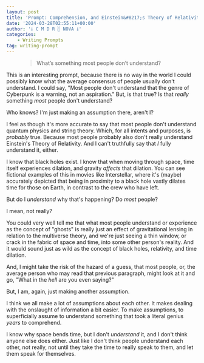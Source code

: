 ```yaml
---
layout: post
title: 'Prompt: Comprehension, and Einstein&#8217;s Theory of Relativity'
date: '2024-03-28T02:55:11+00:00'
author: '𐕣 C M D R ░ NOVA 𐕣'
categories:
    - Writing Prompts
tag: writing-prompt
---
```


<!-- wp:pullquote -->
<figure class="wp-block-pullquote"><blockquote><p>What’s something most people don’t understand?</p></blockquote></figure>
<!-- /wp:pullquote -->

<!-- wp:paragraph -->
<p>This is an interesting prompt, because there is no way in the world I could possibly know what the average consensus of people usually don't understand. I could say, "Most people don't understand that the genre of Cyberpunk is a warning, not an aspiration." But, is that true? Is that <em>really</em> something <em>most</em> people don't understand?</p>
<!-- /wp:paragraph -->

<!-- wp:paragraph -->
<p>Who knows? I'm just making an assumption there, aren't I?</p>
<!-- /wp:paragraph -->

<!-- wp:paragraph -->
<p>I feel as though it's more accurate to say that most people don't understand quantum physics and string theory. Which, for all intents and purposes, is <em>probably</em> true. Because most people probably also don't really understand Einstein's Theory of Relativity. And I can't truthfully say that <em>I</em> fully understand it, either.</p>
<!-- /wp:paragraph -->

<!-- wp:paragraph -->
<p>I know that black holes exist. I know that when moving through space, time itself experiences dilation, and gravity <em>affects</em> that dilation. You can see fictional examples of this in movies like Interstellar, where it's (maybe) accurately depicted that being in proximity to a black hole vastly dilates time for those on Earth, in contrast to the crew who have left.</p>
<!-- /wp:paragraph -->

<!-- wp:paragraph -->
<p>But do I <em>understand</em> why that's happening? Do <em>most</em> people?</p>
<!-- /wp:paragraph -->

<!-- wp:paragraph -->
<p>I mean, not really?</p>
<!-- /wp:paragraph -->

<!-- wp:paragraph -->
<p>You could very well tell me that what most people understand or experience as the concept of "ghosts" is really just an effect of gravitational lensing in relation to the multiverse theory, and we're just seeing a thin window, or crack in the fabric of space and time, into some other person's reality. And it would sound just as wild as the concept of black holes, relativity, and time dilation.</p>
<!-- /wp:paragraph -->

<!-- wp:paragraph -->
<p>And, I might take the risk of the hazard of a guess, that most people, or, the average person who may read that previous paragraph, might look at it and go, "What in the <em>hell</em> are you even saying?"</p>
<!-- /wp:paragraph -->

<!-- wp:paragraph -->
<p>But, I am, again, just making another assumption.</p>
<!-- /wp:paragraph -->

<!-- wp:paragraph -->
<p>I think we all make a lot of assumptions about each other. It makes dealing with the onslaught of information a bit easier. To make assumptions, to superficially assume to understand something that took a literal genius <em>years</em> to comprehend.</p>
<!-- /wp:paragraph -->

<!-- wp:paragraph -->
<p>I know why space bends time, but I don't <em>understand</em> it, and I don't think anyone else does either. Just like I don't think people understand each other, not really, not until they take the time to really speak to them, and let them speak for themselves.</p>
<!-- /wp:paragraph -->